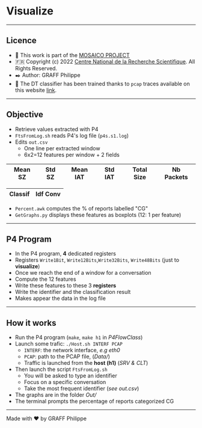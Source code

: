 # Visualize


----


## Licence
- :office: This work is part of the [MOSAICO PROJECT](https://www.mosaico-project.org/)
- :fr: Copyright (c) 2022 [Centre National de la Recherche Scientifique](https://cnrs.fr). All Rights Reserved.
- :black_nib: Author: GRAFF Philippe
- :link: The DT classifier has been trained thanks to `pcap` traces available on this website [link](https://cloud-gaming-traces.lhs.loria.fr/).


----


## Objective
- Retrieve values extracted with P4
- `FtsFromLog.sh` reads P4's log file (`p4s.s1.log`)
- Edits `out.csv`
  - One line per extracted window
  - 6x2=12 features per window + 2 fields

| Mean SZ | Std SZ | Mean IAT | Std IAT | Total Size | Nb Packets |
|-|-|-|-|-|-|

| Classif | Idf Conv |
|-|-|

- `Percent.awk` computes the % of reports labelled "CG"
- `GetGraphs.py` displays these features as boxplots (12: 1 per feature)


----


## P4 Program
- In the P4 program, **4** dedicated registers
- Registers `Write1Bit`, `Write12Bits`,`Write32Bits`, `Write48Bits` (just to **visualize**)
- Once we reach the end of a window for a conversation
- Compute the 12 features
- Write these features to these 3 **registers**
- Write the identifier and the classification result
- Makes appear the data in the log file


----


## How it works
- Run the P4 program (`make`, `make h1` in <em>P4FlowClass</em>)
- Launch some trafic: `./Host.sh INTERF PCAP`
  - `INTERF`: the network interface, *e.g eth0*
  - `PCAP`: path to the PCAP file, (*Data/*)
  - Traffic is launched from the **host (h1)** (*SRV & CLT*)
- Then launch the script `FtsFromLog.sh`
  - You will be asked to type an identifier
  - Focus on a specific conversation
  - Take the most frequent identifier (*see out.csv*)
- The graphs are in the folder <em>Out/</em>
- The  terminal prompts the percentage of reports categorized CG


----


Made with :heart: by GRAFF Philippe
